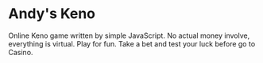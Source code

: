 Andy's Keno
=========

Online Keno game written by simple JavaScript. No actual money involve, everything is virtual. Play for fun. Take a bet and test your luck before go to Casino. 
